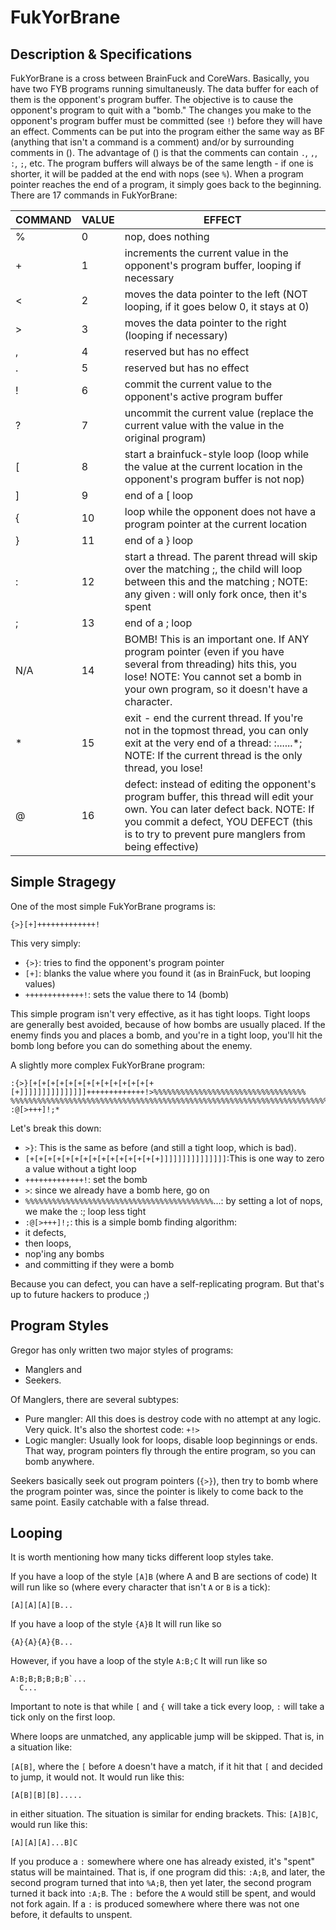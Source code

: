 # FukYorBrane

## Description & Specifications
FukYorBrane is a cross between BrainFuck and CoreWars.  Basically, you have two FYB programs
running simultaneusly.  The data buffer for each of them is the opponent's program buffer.  The
objective is to cause the opponent's program to quit with a "bomb."  The changes you make to the
opponent's program buffer must be committed (see `!`) before they will have an effect.
Comments can be put into the program either the same way as BF (anything that isn't a command is a
comment) and/or by surrounding comments in ().  The advantage of () is that the comments can
contain `.`, `,`, `:`, `;`, etc.
The program buffers will always be of the same length - if one is shorter, it will be padded at the
end with nops (see `%`).  When a program pointer reaches the end of a program, it simply goes back to
the beginning.
There are 17 commands in FukYorBrane:

COMMAND | VALUE | EFFECT
------- | ----- | -------
      % |     0 | nop, does nothing
      + |     1 | increments the current value in the opponent's program buffer, looping if necessary
      < |     2 | moves the data pointer to the left (NOT looping, if it goes below 0, it stays at 0)
      > |     3 | moves the data pointer to the right (looping if necessary)
      , |     4 | reserved but has no effect
      . |     5 | reserved but has no effect
      ! |     6 | commit the current value to the opponent's active program buffer
      ? |     7 | uncommit the current value (replace the current value with the value in the original program)
      [ |     8 | start a brainfuck-style loop (loop while the value at the current location in the opponent's program buffer is not nop)
      ] |     9 | end of a [ loop
      { |    10 | loop while the opponent does not have a program pointer at the current location
      } |    11 | end of a } loop
      : |    12 | start a thread.  The parent thread will skip over the matching ;, the child will loop between this and the matching ; NOTE: any given : will only fork once, then it's spent
      ; |    13 | end of a ; loop
    N/A |    14 | BOMB!  This is an important one.  If ANY program pointer (even if you have several from threading) hits this, you lose! NOTE: You cannot set a bomb in your own program, so it doesn't have a character.
      * |    15 | exit - end the current thread.  If you're not in the topmost thread, you can only exit at the very end of a thread: :......*; NOTE: If the current thread is the only thread, you lose!
      @ |    16 | defect: instead of editing the opponent's program buffer, this thread will edit your own.  You can later defect back. NOTE: If you commit a defect, YOU DEFECT (this is to try to prevent pure manglers from being effective)


## Simple Stragegy
One of the most simple FukYorBrane programs is:

```
{>}[+]+++++++++++++!
```

This very simply:
 * `{>}`: tries to find the opponent's program pointer
 * `[+]`: blanks the value where you found it (as in BrainFuck, but looping values)
 * `+++++++++++++!`: sets the value there to 14 (bomb)

This simple program isn't very effective, as it has tight loops.  Tight loops are generally best
avoided, because of how bombs are usually placed.  If the enemy finds you and places a bomb, and
you're in a tight loop, you'll hit the bomb long before you can do something about the enemy.


A slightly more complex FukYorBrane program:

```
:{>}[+[+[+[+[+[+[+[+[+[+[+[+[+[+[+]]]]]]]]]]]]]]]+++++++++++++!>%%%%%%%%%%%%%%%%%%%%%%%%%%%%%%%%%%
%%%%%%%%%%%%%%%%%%%%%%%%%%%%%%%%%%%%%%%%%%%%%%%%%%%%%%%%%%%%%%%%%%%%%%%%%%%%%%%%%%%%%%%%%%%%%%%%%%;
:@[>+++]!;*
```

Let's break this down:
 * `>}`: This is the same as before (and still a tight loop, which is bad).
 * `[+[+[+[+[+[+[+[+[+[+[+[+[+[+[+]]]]]]]]]]]]]]]`:This is one way to zero a value without a tight loop
 * `+++++++++++++!`: set the bomb
 * `>`: since we already have a bomb here, go on
 * `%%%%%%%%%%%%%%%%%%%%%%%%%%%%%%%%%%%%%%%%%%`...: by setting a lot of nops, we make the :; loop less tight
 * `:@[>+++]!;`: this is a simple bomb finding algorithm:
  * it defects,
  * then loops,
  * nop'ing any bombs
  * and committing if they were a bomb

Because you can defect, you can have a self-replicating program.  But that's up to future hackers
to produce ;)

## Program Styles
Gregor has only written two major styles of programs:
 * Manglers and
 * Seekers.

Of Manglers, there are several subtypes:
 * Pure mangler: All this does is destroy code with no attempt at any logic.  Very quick.  It's also the shortest code: `+!>`
 * Logic mangler: Usually look for loops, disable loop beginnings or ends.  That way, program pointers fly through the entire program, so you can bomb anywhere.

Seekers basically seek out program pointers (`{>}`), then try to bomb where the program pointer was, since the pointer is likely to come back to the same point.  Easily catchable with a false thread.

## Looping
It is worth mentioning how many ticks different loop styles take.

If you have a loop of the style `[A]B`
(where A and B are sections of code)
It will run like so (where every character that isn't `A` or `B` is a tick):

```
[A][A][A][B...
```


If you have a loop of the style `{A}B`
It will run like so

```
{A}{A}{A}{B...
```

However, if you have a loop of the style `A:B;C`
It will run like so

```
A:B;B;B;B;B;B`...
  C...
```


Important to note is that while `[` and `{` will take a tick every loop, `:` will take a tick only on the
first loop.

Where loops are unmatched, any applicable jump will be skipped.  That is, in a situation like:

`[A[B]`, where the `[` before `A` doesn't have a match, if it hit that `[` and decided to jump, it would not.
It would run like this:

```
[A[B][B][B].....
```

in either situation.
The situation is similar for ending brackets.  This: `[A]B]C`, would run like this:

```
[A][A][A]...B]C
```

If you produce a `:` somewhere where one has already existed, it's "spent" status will be maintained.
That is, if one program did this: `:A;B`, and later, the second program turned that into `%A;B`, then yet later, the second program turned it back into `:A;B`.
The `:` before the `A` would still be spent, and would not fork again.  If a `:` is produced somewhere
where there was not one before, it defaults to unspent.
